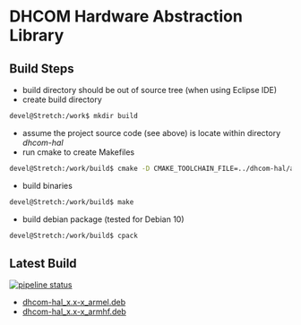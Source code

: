 # DHCOM Hardware Abstraction Library

## Build Steps

* build directory should be out of source tree (when using Eclipse IDE)
* create build directory
```bash
devel@Stretch:/work$ mkdir build
```
* assume the project source code (see above) is locate within directory _dhcom-hal_
* run cmake to create Makefiles
```bash
devel@Stretch:/work/build$ cmake -D CMAKE_TOOLCHAIN_FILE=../dhcom-hal/arm-linux-gnueabihf-toolchain.CMakeCrossSysroot.txt CMakeLists.txt ../dhcom-hal/
```
* build binaries
```bash
devel@Stretch:/work/build$ make
```

* build debian package (tested for Debian 10)
```bash
devel@Stretch:/work/build$ cpack
```

## Latest Build

[![pipeline status](https://dhplgl01/sw0028/dhcom_hal/badges/master/pipeline.svg)](https://dhplgl01/sw0028/dhcom_hal/commits/master)

- [dhcom-hal_x.x-x_armel.deb][ci-artifacts-build-armel]
- [dhcom-hal_x.x-x_armhf.deb][ci-artifacts-build-armhf]

[ci-artifacts-build-armel]: https://dhplgl01/sw0028/dhcom_hal/-/jobs/artifacts/master/download?job=build-dhcom-hal-arm32v5
[ci-artifacts-build-armhf]: https://dhplgl01/sw0028/dhcom_hal/-/jobs/artifacts/master/download?job=build-dhcom-hal-arm32v7
